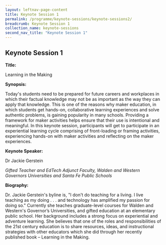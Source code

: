 ```yaml
---
layout: leftnav-page-content
title: Keynote Session 1
permalink: /programme/keynote-sessions/keynote-sessions2/
breadcrumb: Keynote Session 1
collection_name: keynote-sessions
second_nav_title: "Keynote Session 1"
---
```


## Keynote Session 1
**Title:** 

Learning in the Making

**Synopsis:**

Today's students need to be prepared for future careers and workplaces in which their factual knowledge may not be as important as the way they can apply that knowledge. This is one of the reasons why maker education, in which students get hands-on, collaborative learning experiences and solve authentic problems, is gaining popularity in many schools. Providing a framework for maker activities helps ensure that their use is intentional and meaningful. In this keynote session, participants will get to participate in an experiential learning cycle comprising of front-loading or framing activities, experiencing hands-on with maker activities and reflecting on the maker experiences.

**Keynote Speaker:**

Dr Jackie Gerstein

*Gifted Teacher and EdTech Adjunct Faculty, Walden and Western Governors Universities and Santa Fe Public Schools*

**Biography:**

Dr. Jackie Gerstein's byline is, "I don't do teaching for a living. I live teaching as my doing . . . and technology has amplified my passion for doing so." Currently she teaches graduate-level courses for Walden and Western's Governor’s Universities, and gifted education at an elementary public school. Her background includes a strong focus on experiential and adventure learning. She believes that one of the roles and responsibilities of the 21st century education is to share resources, ideas, and instructional strategies with other educators which she did through her recently published book – Learning in the Making.

